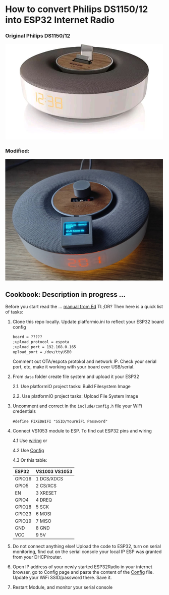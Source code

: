 # How to convert Philips DS1150/12 into ESP32 Internet Radio

### Original Philips DS1150/12
<img src="https://raw.githubusercontent.com/petervflocke/ESP32Radio-V2PvF/master/Philips_DS1150/Philips-DS1150.jpeg" width="500">

### Modified:
<img src="https://raw.githubusercontent.com/petervflocke/ESP32Radio-V2PvF/master/Philips_DS1150/Fidelio-InternetRadio.jpg" width=500>


## Cookbook: Description in progress ...

Before you start read the ... [manual from Ed](../doc/ESP32-radio.odt)
TL;DR? Then here is a quick list of tasks:

1. Clone this repo locally. Update platformio.ini to reflect your ESP32 board config 
    ```
    board = ?????
    ;upload_protocol = espota
    ;upload_port = 192.168.0.165
    upload_port = /dev/ttyUSB0
    ```
    Comment out OTA/espota protokol and network IP. Check your serial port, etc, make it working with your board over USB/serial.

2. From `data` folder create file system and upload it your ESP32

    2.1. Use platformIO project tasks: Build Filesystem Image

    2.2. Use platformIO project tasks: Upload File System Image

3. Uncomment and correct in the `include/config.h` file your WiFi credentials

    ```#define FIXEDWIFI "SSID/YourWiFi Password"```


4. Connect VS1053 module to ESP. To find out ESP32 pins and wiring

    4.1 Use [wiring](Philips_DS1150/PhilipsESP32Radio.png) or

    4.2 Use [Config](include/config.txt)

    4.3 Or this table:

    | ESP32   | VS1003 VS1053   |
    | ------- | ----------------|
    | GPIO16  | 1 DCS/XDCS      |
    | GPIO5   | 2 CS/XCS        |
    | EN      | 3 XRESET        |
    | GPIO4   | 4 DREQ          |
    | GPIO18  | 5 SCK           |
    | GPIO23  | 6 MOSI          |
    | GPIO19  | 7 MISO          |
    | GND     | 8 GND           |
    | VCC     | 9 5V            |

5. Do not connect anything else! Upload the code to ESP32, turn on serial monitoring, find out on the serial console your local IP ESP was granted from your DHCP/router.

6. Open IP address of your newly started ESP32Radio in your internet browser, go to Config page and paste the content of the [Config](include/config.txt) file. Update your WiFi SSID/password there. Save it.

7. Restart Module, and monitor your serial console